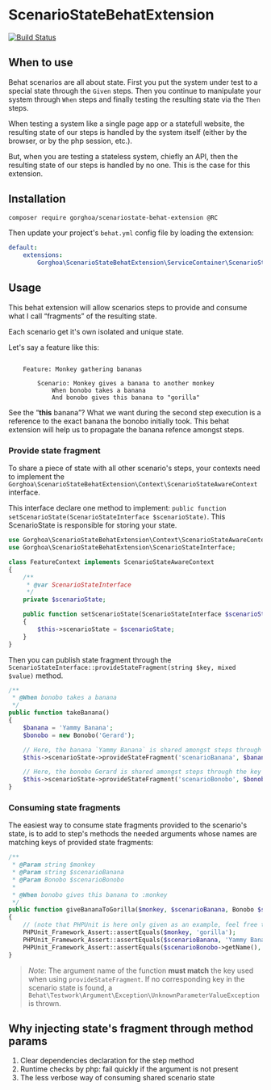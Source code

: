 # ScenarioStateBehatExtension

[![Build Status](https://travis-ci.org/gorghoa/ScenarioStateBehatExtension.svg?branch=master)](https://travis-ci.org/gorghoa/ScenarioStateBehatExtension)

## When to use

Behat scenarios are all about state. First you put the system under test
to a special state through the `Given` steps. Then you continue to manipulate
your system through `When` steps and finally testing the resulting state via
the `Then` steps.

When testing a system like a single page app or a statefull website, the resulting state of our steps is handled by the system itself (either by the browser, or by the php session, etc.).

But, when you are testing a stateless system, chiefly an API, then the resulting state of our steps is handled by no one. This is the case for this extension.

## Installation


```bash
composer require gorghoa/scenariostate-behat-extension @RC
```

Then update your project's `behat.yml` config file by loading the extension:

```yaml
default:
    extensions:
        Gorghoa\ScenarioStateBehatExtension\ServiceContainer\ScenarioStateExtension: ~
```

## Usage

This behat extension will allow scenarios steps to provide and consume what I call “fragments” of the resulting state.

Each scenario get it's own isolated and unique state.

Let's say a feature like this:

```gherkin

    Feature: Monkey gathering bananas

        Scenario: Monkey gives a banana to another monkey
            When bonobo takes a banana
            And bonobo gives this banana to "gorilla"
```

See the “**this** banana”? What we want during the second step execution is a reference to the exact banana the bonobo initially took. This behat extension will help us to propagate the banana refence amongst steps.


### Provide state fragment

To share a piece of state with all other scenario's steps, your contexts need to implement the `Gorghoa\ScenarioStateBehatExtension\Context\ScenarioStateAwareContext` interface.

This interface declare one method to implement: `public function setScenarioState(ScenarioStateInterface $scenarioState)`. This ScenarioState is responsible for storing your state.

```php
use Gorghoa\ScenarioStateBehatExtension\Context\ScenarioStateAwareContext;
use Gorghoa\ScenarioStateBehatExtension\ScenarioStateInterface;

class FeatureContext implements ScenarioStateAwareContext
{
    /**
     * @var ScenarioStateInterface
     */
    private $scenarioState;

    public function setScenarioState(ScenarioStateInterface $scenarioState)
    {
        $this->scenarioState = $scenarioState;
    }
}
```

Then you can publish state fragment through the `ScenarioStateInterface::provideStateFragment(string $key, mixed $value)` method.

```php
/**
 * @When bonobo takes a banana
 */
public function takeBanana()
{
    $banana = 'Yammy Banana';
    $bonobo = new Bonobo('Gerard');

    // Here, the banana `Yammy Banana` is shared amongst steps through the key “scenarioBanana”
    $this->scenarioState->provideStateFragment('scenarioBanana', $banana);

    // Here, the bonobo Gerard is shared amongst steps through the key “scenarioBonobo”
    $this->scenarioState->provideStateFragment('scenarioBonobo', $bonobo);
}
```

### Consuming state fragments

The easiest way to consume state fragments provided to the scenario's state, is to add to step's methods the needed arguments whose names are matching keys of provided state fragments:

```php
/**
 * @Param string $monkey
 * @Param string $scenarioBanana
 * @Param Bonobo $scenarioBonobo
 *
 * @When bonobo gives this banana to :monkey
 */
public function giveBananaToGorilla($monkey, $scenarioBanana, Bonobo $scenarioBonobo)
{
    // (note that PHPUnit is here only given as an example, feel free to use any asserter you want)
    PHPUnit_Framework_Assert::assertEquals($monkey, 'gorilla');
    PHPUnit_Framework_Assert::assertEquals($scenarioBanana, 'Yammy Banana');
    PHPUnit_Framework_Assert::assertEquals($scenarioBonobo->getName(), 'Gerard');
}
```

> *Note*: The argument name of the function **must match** the key used when using `provideStateFragment`.
> If no corresponding key in the scenario state is found, a `Behat\Testwork\Argument\Exception\UnknownParameterValueException` is thrown.

## Why injecting state's fragment through method params

  1. Clear dependencies declaration for the step method
  2. Runtime checks by php: fail quickly if the argument is not present
  3. The less verbose way of consuming shared scenario state
